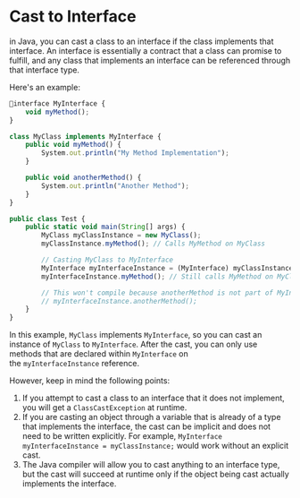 # Cast to Interface

in Java, you can cast a class to an interface if the class implements that interface. An interface is essentially a contract that a class can promise to fulfill, and any class that implements an interface can be referenced through that interface type.

Here's an example:

```jsx
interface MyInterface {
    void myMethod();
}

class MyClass implements MyInterface {
    public void myMethod() {
        System.out.println("My Method Implementation");
    }

    public void anotherMethod() {
        System.out.println("Another Method");
    }
}

public class Test {
    public static void main(String[] args) {
        MyClass myClassInstance = new MyClass();
        myClassInstance.myMethod(); // Calls MyMethod on MyClass

        // Casting MyClass to MyInterface
        MyInterface myInterfaceInstance = (MyInterface) myClassInstance;
        myInterfaceInstance.myMethod(); // Still calls MyMethod on MyClass

        // This won't compile because anotherMethod is not part of MyInterface
        // myInterfaceInstance.anotherMethod();
    }
}

```

In this example, `MyClass` implements `MyInterface`, so you can cast an instance of `MyClass` to `MyInterface`. After the cast, you can only use methods that are declared within `MyInterface` on the `myInterfaceInstance` reference.

However, keep in mind the following points:

1. If you attempt to cast a class to an interface that it does not implement, you will get a `ClassCastException` at runtime.
2. If you are casting an object through a variable that is already of a type that implements the interface, the cast can be implicit and does not need to be written explicitly. For example, `MyInterface myInterfaceInstance = myClassInstance;` would work without an explicit cast.
3. The Java compiler will allow you to cast anything to an interface type, but the cast will succeed at runtime only if the object being cast actually implements the interface.